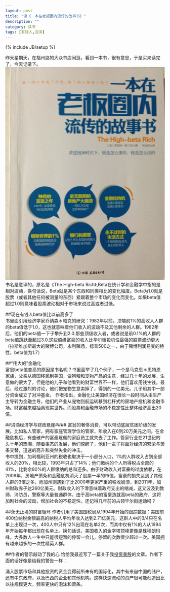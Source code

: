 ```yaml
---
layout: post
title: "读《一本在老板圈内流传的故事书》"
description: ""
category: 读书
tags: [有钱人,泡沫]
---
```

{% include JB/setup %}

昨天星期天，在福州路的大众书店闲逛，看到一本书，很有意思，于是买来读完了，今天记录下。   
![highbetarick](/assets/image/betarich.JPG)    
书名是意译的，原名是《The High-beta Rich》,Beta在统计学和金融学中指的是相对波动，换句话说，Beta就是某个东西和同类相比的变化幅度。Beta为1.0就是股票（或者其他任何被测量的东西）紧跟着整个市场的变化而变化。如果beta值超过1.0则意味着股票波动相对于市场来说过高或者过低。

##现在有钱人beta值比以前高多了  
书里面引用经济学家乔纳森＊帕克的研究：1982年以前，顶端前1%的高收入人群的beta值低于1.0，这也就意味着他们收入的波动不及其他剩余的人群。1982年后，他们的beta值一下子攀升到2.0.那些顶级收入者，或者说是前0.1%的人群的beta值跳跃至超过3.0.这些超级富豪的收入比华尔街投机性最强的股票波动更大（拉斯维加斯最大的赌博公司，永利赌场，标普500之一，由于赌博利润易变的特性，beta值为1.7）

##“伟大的”金融化  
富翁beta值变高的原因是书名呢？书里面举了几个例子，一个是马克思＊思特恩家族，父亲从德国移民到美国，做狗粮和宠物产品的生意，经过几十年的发展，生意做的很大了，但是他的儿子和他看到的财富世界不一样，他们喜欢用钱生钱。最后，经过激烈的讨论，他们把宠物生意卖掉了，得到的一亿美元。儿子用其中一部分资金成立了对冲基金。
作者指出，金融化让美国经济在很长一段时间从由生产主导转为金融主导，他们的产业从宠物到航运转移到杠杆式的房地产投机和金融市场。财富越来越抽离现实世界。而股票和金融市场的不稳定性比整体经济高出20倍。

##涓滴经济学与财政悬崖####
富翁的奢侈消费，可以带动底层贫困阶级的发展。比如私人管家，拥有家庭管理学位的管家，年收入在6到20万美元之间。在金融危机后，有些破产的富豪雇佣的家庭员工就失去了工作。管家行业在21世纪的头十年的热潮，随着事态的发展，他们惊醒了，他们一辈子将面对经济的繁荣与萧条交替，迅速的高升和突然失业的冲击。   
书中提到，加利福利亚州的税收也取决于一小部分人口，1%的人群收入占到全部收入的20%，相比较，1993年只占了14%；他们缴纳的个人所得税占全部的41%，比剩余80%的人群缴纳的总和还多。由于财政收入对富豪的过度依赖，在2009年，房地产萧条和金融危机消灭了股票一半的市值，富豪的损失达到了其他人群的3倍之多，而加州则遇到了比2000年更家严重的税收崩溃，到2011年，加州财政赤子达260亿美元。财政收入的下滑意味着政府支出的缩减，这又波及到教师，消防员，警察等大量普通群体。由于高beta的富豪造就高beta的政府，这将加剧社会的波动，增加社会的不稳定性。还记得几年前的占领华尔街运动吗？

##永无止境的财富循环
作者引用了美国国税局从1994年开始的跟踪数据：美国前400位纳税金额最高的纳税人平均年收入达到2.71亿美元，这群人中的3/4只在名单上出现过一次，400人中只有12%出现在名单2次，而其中仅有1%的人从1994年开始每年都出现在名单上。换句话说，美国收入的金字塔顶峰更像是珠穆朗玛峰，大多数人一生中只能很短暂的停留一会儿，停留的次数很少超过一次。美国拥有越来越多的一次性精英人群。

##作者的警示敲动了我的心
恰恰我最近写了一篇关于我[投资美股](http://silentlake.me/2014/07/02/stock.html)的文章。作者下面的话好像是给我的警告一样：

涌入股票市场和其他投资的资金变得前所未有的国际化，其中有来自中国的储户，还有中东政府，以及巴西的企业和其他机构。这样快速流动的资产很可能创造出比以往规模更大，频率更快的泡沫和萧条。


